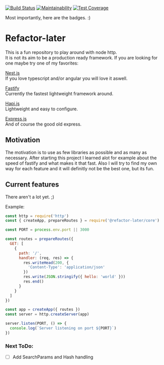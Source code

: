 [![Build Status](https://travis-ci.com/marcklei/refactor-later.svg?branch=master)](https://travis-ci.com/marcklei/refactor-later)
[![Maintainability](https://api.codeclimate.com/v1/badges/4ca9acecbe97cf744377/maintainability)](https://codeclimate.com/github/marcklei/refactor-later/maintainability)
[![Test Coverage](https://api.codeclimate.com/v1/badges/4ca9acecbe97cf744377/test_coverage)](https://codeclimate.com/github/marcklei/refactor-later/test_coverage)

Most importantly, here are the badges. :)

# Refactor-later

This is a fun repository to play around with node http.  
It is not its aim to be a production ready framework. If you are looking for one maybe try one of my favorites:

[Nest.js](https://nestjs.com/)  
If you love typescript and/or angular you will love it aswell.

[Fastify](https://www.fastify.io/)  
Currently the fastest lightweight framework around.

[Hapi.js](https://hapijs.com/)  
Lightweight and easy to configure.

[Express.js](http://expressjs.com/)  
And of course the good old express.

## Motivation
The motivation is to use as few libraries as possible and as many as necessary. After starting this project I learned alot for example about the speed of fastify and what makes it that fast. Also I will try to find my own way for each feature and it will definitly not be the best one, but its fun.

## Current features
There aren't a lot yet. ;)

Example:

```javascript
const http = require('http')
const { createApp, prepareRoutes } = require('@refactor-later/core')

const PORT = process.env.port || 3000

const routes = prepareRoutes({
  GET: [
    {
      path: '/',
      handler: (req, res) => {
        res.writeHead(200, {
          'Content-Type': 'application/json'
        })
        res.write(JSON.stringify({ hello: 'world' }))
        res.end()
      }
    }
  ]
})

const app = createApp({ routes })
const server = http.createServer(app)

server.listen(PORT, () => {
  console.log(`Server listening on port ${PORT}`)
})
```

### Next ToDo:

- [ ] Add SearchParams and Hash handling
